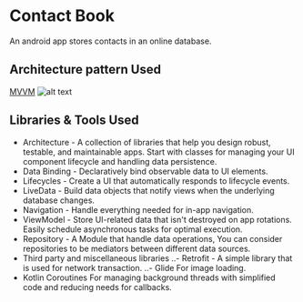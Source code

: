 # Contact Book
An android app stores contacts in an online database.


## Architecture pattern Used
[MVVM](https://developer.android.com/jetpack/guide)
![alt text][logo]

[logo]: https://developer.android.com/topic/libraries/architecture/images/final-architecture.png "MVVM"

## Libraries & Tools Used
- Architecture - A collection of libraries that help you design robust, testable, and maintainable apps. Start with classes for managing your UI component lifecycle and handling data persistence.
- Data Binding - Declaratively bind observable data to UI elements.
- Lifecycles - Create a UI that automatically responds to lifecycle events.
- LiveData - Build data objects that notify views when the underlying database changes.
- Navigation - Handle everything needed for in-app navigation.
- ViewModel - Store UI-related data that isn't destroyed on app rotations. Easily schedule asynchronous tasks for optimal execution.
- Repository - A Module that handle data operations, You can consider repositories to be mediators between different data sources.
- Third party and miscellaneous libraries
..- Retrofit - A simple library that is used for network transaction.
..- Glide For image loading.
- Kotlin Coroutines For managing background threads with simplified code and reducing needs for callbacks.

